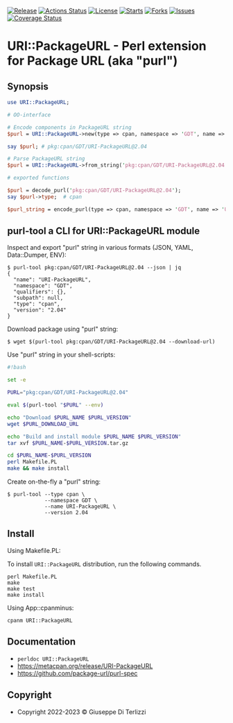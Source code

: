 [![Release](https://img.shields.io/github/release/giterlizzi/perl-URI-PackageURL.svg)](https://github.com/giterlizzi/perl-URI-PackageURL/releases) [![Actions Status](https://github.com/giterlizzi/perl-URI-PackageURL/workflows/linux/badge.svg)](https://github.com/giterlizzi/perl-URI-PackageURL/actions) [![License](https://img.shields.io/github/license/giterlizzi/perl-URI-PackageURL.svg)](https://github.com/giterlizzi/perl-URI-PackageURL) [![Starts](https://img.shields.io/github/stars/giterlizzi/perl-URI-PackageURL.svg)](https://github.com/giterlizzi/perl-URI-PackageURL) [![Forks](https://img.shields.io/github/forks/giterlizzi/perl-URI-PackageURL.svg)](https://github.com/giterlizzi/perl-URI-PackageURL) [![Issues](https://img.shields.io/github/issues/giterlizzi/perl-URI-PackageURL.svg)](https://github.com/giterlizzi/perl-URI-PackageURL/issues) [![Coverage Status](https://coveralls.io/repos/github/giterlizzi/perl-URI-PackageURL/badge.svg)](https://coveralls.io/github/giterlizzi/perl-URI-PackageURL)

# URI::PackageURL - Perl extension for Package URL (aka "purl")

## Synopsis

```.pl
use URI::PackageURL;

# OO-interface

# Encode components in PackageURL string
$purl = URI::PackageURL->new(type => cpan, namespace => 'GDT', name => 'URI-PackageURL', version => '2.04');

say $purl; # pkg:cpan/GDT/URI-PackageURL@2.04

# Parse PackageURL string
$purl = URI::PackageURL->from_string('pkg:cpan/GDT/URI-PackageURL@2.04');

# exported functions

$purl = decode_purl('pkg:cpan/GDT/URI-PackageURL@2.04');
say $purl->type;  # cpan

$purl_string = encode_purl(type => cpan, namespace => 'GDT', name => 'URI::PackageURL', version => '2.04');
```


## purl-tool a CLI for URI::PackageURL module

Inspect and export "purl" string in various formats (JSON, YAML, Data::Dumper, ENV):

```console
$ purl-tool pkg:cpan/GDT/URI-PackageURL@2.04 --json | jq
{
  "name": "URI-PackageURL",
  "namespace": "GDT",
  "qualifiers": {},
  "subpath": null,
  "type": "cpan",
  "version": "2.04"
}
```


Download package using "purl" string:

```console
$ wget $(purl-tool pkg:cpan/GDT/URI-PackageURL@2.04 --download-url)
```


Use "purl" string in your shell-scripts:

```.bash
#!bash

set -e 

PURL="pkg:cpan/GDT/URI-PackageURL@2.04"

eval $(purl-tool "$PURL" --env)

echo "Download $PURL_NAME $PURL_VERSION"
wget $PURL_DOWNLOAD_URL

echo "Build and install module $PURL_NAME $PURL_VERSION"
tar xvf $PURL_NAME-$PURL_VERSION.tar.gz

cd $PURL_NAME-$PURL_VERSION
perl Makefile.PL
make && make install
```


Create on-the-fly a "purl" string:

```console
$ purl-tool --type cpan \
            --namespace GDT \
            --name URI-PackageURL \
            --version 2.04
```


## Install

Using Makefile.PL:

To install `URI::PackageURL` distribution, run the following commands.

    perl Makefile.PL
    make
    make test
    make install

Using App::cpanminus:

    cpanm URI::PackageURL


## Documentation

 - `perldoc URI::PackageURL`
 - https://metacpan.org/release/URI-PackageURL
 - https://github.com/package-url/purl-spec


## Copyright

 - Copyright 2022-2023 © Giuseppe Di Terlizzi
